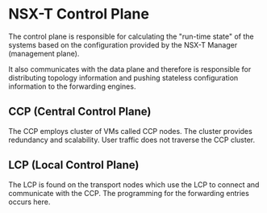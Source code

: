 # NSX-T Control Plane

The control plane is responsible for calculating the "run-time state" of the systems based on the configuration provided by the NSX-T Manager (management plane).

It also communicates with the data plane and therefore is responsible for distributing topology information and pushing stateless configuration information to the forwarding engines.

## CCP (Central Control Plane)

The CCP employs cluster of VMs called CCP nodes. The cluster provides redundancy and scalability. User traffic does not traverse the CCP cluster.

## LCP (Local Control Plane)

The LCP is found on the transport nodes which use the LCP to connect and communicate with the CCP. The programming for the forwarding entries occurs here.
